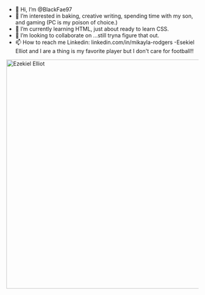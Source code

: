 - 👋 Hi, I’m @BlackFae97
- 👀 I’m interested in baking, creative writing, spending time with my son, and gaming (PC is my poison of choice.)
- 🌱 I’m currently learning HTML, just about ready to learn CSS.
- 💞️ I’m looking to collaborate on ...still tryna figure that out.
- 📫 How to reach me Linkedin: linkedin.com/in/mikayla-rodgers
-Esekiel Elliot and I are a thing is my favorite player but I don't care for football!!
<img src= "https://s.yimg.com/ny/api/res/1.2/CvR4LNbRATwacBsuS08V2A--/YXBwaWQ9aGlnaGxhbmRlcjt3PTk2MDtoPTY0MDtjZj13ZWJw/https://s.yimg.com/os/creatr-uploaded-images/2022-01/b1ceb4a0-7747-11ec-8edf-e08cf7a9093c" alt= "Ezekiel Elliot" width="700" height="600">

<!---
BlackFae97/BlackFae97 is a ✨ special ✨ repository because its `README.md` (this file) appears on your GitHub profile.
You can click the Preview link to take a look at your changes.
--->
